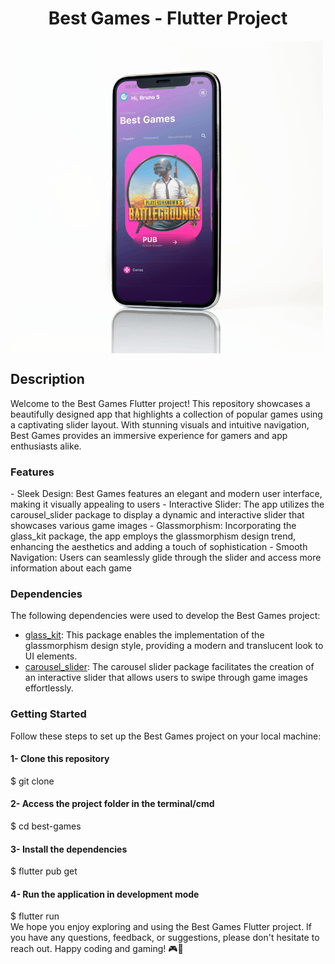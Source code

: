 <h1 align="center">Best Games - Flutter Project</h1>

<p>
 <img src="./images/layout-app.png" align="center">
</p>

## Description
<p>Welcome to the Best Games Flutter project! This repository showcases a beautifully designed app that highlights a collection of popular games using a captivating slider layout. With stunning visuals and intuitive navigation, Best Games provides an immersive experience for gamers and app enthusiasts alike.</p>


<h3>Features</h3>
- Sleek Design: Best Games features an elegant and modern user interface, making it visually appealing to users
- Interactive Slider: The app utilizes the carousel_slider package to display a dynamic and interactive slider that showcases various game images
- Glassmorphism: Incorporating the glass_kit package, the app employs the glassmorphism design trend, enhancing the aesthetics and adding a touch of sophistication
- Smooth Navigation: Users can seamlessly glide through the slider and access more information about each game



<h3>Dependencies</h3>
The following dependencies were used to develop the Best Games project:

- [glass_kit](https://pub.dev/packages/glass_kit): This package enables the implementation of the glassmorphism design style, providing a modern and translucent look to UI elements.
- [carousel_slider](https://pub.dev/packages/carousel_slider): The carousel slider package facilitates the creation of an interactive slider that allows users to swipe through game images effortlessly.


<h3>Getting Started</h4>

Follow these steps to set up the Best Games project on your local machine:

<h4> 1- Clone this repository </h4>
$ git clone <https://github.com/BrunoSantosCosta/Trips-Dashboard>

<h4> 2- Access the project folder in the terminal/cmd</h4>
$ cd best-games

<h4> 3- Install the dependencies</h4>
$ flutter pub get

<h4> 4- Run the application in development mode</h4>
$ flutter run

<br>
We hope you enjoy exploring and using the Best Games Flutter project. If you have any questions, feedback, or suggestions, please don't hesitate to reach out. Happy coding and gaming! 🎮🚀
